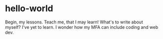 # hello-world
Begin, my lessons. Teach me, that I may learn!
What's to write about myself? I've yet to learn. I wonder how my MFA
can include coding and web dev.
